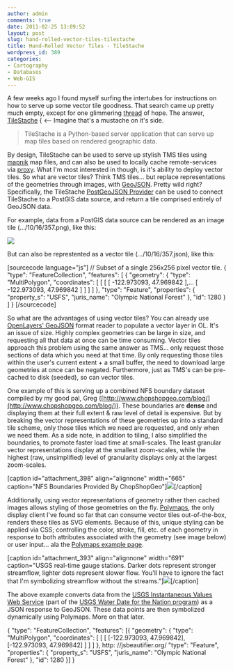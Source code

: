 ```yaml
---
author: admin
comments: true
date: 2011-02-25 13:09:52
layout: post
slug: hand-rolled-vector-tiles-tilestache
title: Hand-Rolled Vector Tiles - TileStache
wordpress_id: 389
categories:
- Cartography
- Databases
- Web-GIS
---
```


A few weeks ago I found myself surfing the intertubes for instructions on how to serve up some vector tile goodness. That search came up pretty much empty, except for one glimmering [thread](http://gis.stackexchange.com/questions/3712/create-vector-geojson-tiles-for-polymaps) of hope. The answer, [TileStache](http://tilestache.org/) { <-- Imagine that's a mustache on it's side.


> TileStache is a Python-based server application that can serve up map tiles based on rendered geographic data.

<!-- more -->

By design, TileStache can be used to serve up stylish TMS tiles using [mapnik](http://mapnik.org/) map files, and can also be used to locally cache remote-services via [proxy](http://tilestache.org/doc/#providers). What I'm most interested in though, is it's ability to deploy vector tiles. So what are vector tiles? Think TMS tiles... but replace representations of the geometries through images, with [GeoJSON](http://geojson.org/). Pretty wild right? Specifically, the TileStache [PostGeoJSON Provider](http://tilestache.org/doc/TileStache.Goodies.Providers.PostGeoJSON.html) can be used to connect TileStache to a PostGIS data source, and return a tile comprised entirely of GeoJSON data.

For example, data from a PostGIS data source can be rendered as an image tile (.../10/16/357.png), like this:

[![](http://www.mkgeomatics.com/wordpress/wp-content/uploads/2011/02/tile.png)](http://www.mkgeomatics.com/wordpress/wp-content/uploads/2011/02/tile.png)

But can also be represtented as a vector tile (.../10/16/357.json), like this:

[sourcecode language="js"]
// Subset of a single 256x256 pixel vector tile.
{
  "type": "FeatureCollection",
  "features": [
    {
      "geometry": {
        "type": "MultiPolygon",
        "coordinates": [
          [
            [
              [
                -122.973093,
                47.969842
              ],...
              [
                -122.973093,
                47.969842
              ]
            ]
          ]
        ]
      },
      "type": "Feature",
      "properties": {
        "property_s": "USFS",
        "juris_name": "Olympic National Forest"
      },
      "id": 1280
    }
  ]
}
[/sourcecode]

So what are the advantages of using vector tiles? You can already use [OpenLayers' GeoJSON](http://dev.openlayers.org/docs/files/OpenLayers/Format/GeoJSON-js.html) format reader to populate a vector layer in OL. It's an issue of size. Highly complex geometries can be large in size, and requesting all that data at once can be time consuming. Vector tiles approach this problem using the same answer as TMS... only request those sections of data which you need at that time. By only requesting those tiles within the user's current extent + a small buffer, the need to download large geometries at once can be negated. Furthermore, just as TMS's can be pre-cached to disk (seeded), so can vector tiles.

One example of this is serving up a combined NFS boundary dataset compiled by my good pal, Greg ([http://www.chopshopgeo.com/blog/](http://www.chopshopgeo.com/blog/)). These boundaries are **dense** and displaying them at their full extent & raw level of detail is expensive. But by breaking the vector representations of these geometries up into a standard tile scheme, only those tiles which we need are requested, and only when we need them. As a side note, in addition to tiling, I also simplified the boundaries, to promote faster load time at small-scales. The least granular vector representations display at the smallest zoom-scales, while the highest (raw, unsimplified) level of granularity displays only at the largest zoom-scales.

[caption id="attachment_398" align="alignnone" width="665" caption="NFS Boundaries Provided By ChopShopGeo"][![](http://www.mkgeomatics.com/wordpress/wp-content/uploads/2011/02/parks.png)](http://www.mkgeomatics.com/wordpress/wp-content/uploads/2011/02/parks.png)[/caption]

Additionally, using vector representations of geometry rather then cached images allows styling of those geometries on the fly. [Polymaps](http://polymaps.org/), the only display client I've found so far that can consume vector tiles out-of-the-box, renders these tiles as SVG elements. Because of this, unique styling can be applied via CSS; controlling the color, stroke, fill, etc. of each geometry in response to both attributes associated with the geometry (see image below) or user input... ala the [Polymaps example page](http://polymaps.org/ex/statehood.html).

[caption id="attachment_393" align="alignnone" width="691" caption="USGS real-time gauge stations. Darker dots represent stronger streamflow, lighter dots represent slower flow. You'll have to ignore the fact that I'm symbolizing streamflow without the streams."][![](http://www.mkgeomatics.com/wordpress/wp-content/uploads/2011/02/usgs.png)](http://www.mkgeomatics.com/wordpress/wp-content/uploads/2011/02/usgs.png)[/caption]

The above example converts data from the [USGS Instantaneous Values Web Service](http://waterservices.usgs.gov/rest/WOF-IV-Service.html) (part of the [USGS Water Date for the Nation program](http://waterdata.usgs.gov/nwis/)) as a JSON response to GeoJSON. These data points are then symbolized dynamically using Polymaps. More on that later.


{
"type": "FeatureCollection",
"features": [{
"geometry": {
"type": "MultiPolygon",
"coordinates": [
[
[
[-122.973093, 47.969842],
[-122.973093, 47.969842]
]
]
]
},
http: //jsbeautifier.org/
"type": "Feature",
"properties": {
"property_s": "USFS",
"juris_name": "Olympic National Forest"
},
"id": 1280
}]
}
